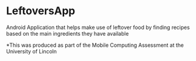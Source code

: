 # LeftoversApp
Android Application that helps make use of leftover food by finding recipes based on the main ingredients they have available

*This was produced as part of the Mobile Computing Assessment at the University of Lincoln
